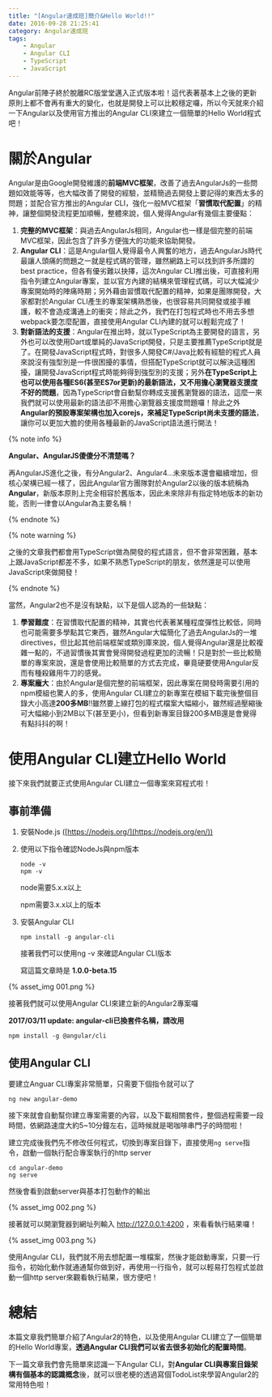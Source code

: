 ```yaml
---
title: "[Angular速成班]簡介&Hello World!!"
date: 2016-09-28 21:25:41
category: Angular速成班
tags:
    - Angular
    - Angular CLI
    - TypeScript
    - JavaScript
---
```


Angular前陣子終於脫離RC版堂堂邁入正式版本啦！這代表著基本上之後的更新原則上都不會再有重大的變化，也就是開發上可以比較穩定囉，所以今天就來介紹一下Angular以及使用官方推出的Angular CLI來建立一個簡單的Hello World程式吧！

<!-- more -->

# 關於Angular

Angular是由Google開發維護的**前端MVC框架**，改善了過去AngularJs的一些問題如效能等等，也大幅改善了開發的經驗，並精簡過去開發上要記得的東西太多的問題；並配合官方推出的Angular CLI，強化一般MVC框架「**習慣取代配置**」的精神，讓整個開發流程更加順暢，整體來說，個人覺得Angular有幾個主要優點：

1.  **完整的MVC框架**：與過去AngularJs相同，Angular也一樣是個完整的前端MVC框架，因此包含了許多方便強大的功能來協助開發。
2.  **Angular CLI**：這是Angular個人覺得最令人興奮的地方，過去AngularJs時代最讓人頭痛的問題之一就是程式碼的管理，雖然網路上可以找到許多所謂的best practice，但各有優劣難以抉擇，這次Angular CLI推出後，可直接利用指令列建立Angular專案，並以官方內建的結構來管理程式碼，可以大幅減少專案開始時的陣痛時期；另外藉由習慣取代配置的精神，如果是團隊開發，大家都對於Angular CLI產生的專案架構熟悉後，也很容易共同開發或接手維護，較不會造成溝通上的衝突；除此之外，我們在打包程式時也不用去多想webpack要怎麼配置，直接使用Angular CLI內建的就可以輕鬆完成了！
3.  **對新語法的支援**：Angular在推出時，就以TypeScript為主要開發的語言，另外也可以改使用Dart或單純的JavaScript開發，只是主要推薦TypeScript就是了。在開發JavaScript程式時，對很多人開發C#/Java比較有經驗的程式人員來說沒有強型別是一件很困擾的事情，但搭配TypeScript就可以解決這種困擾，讓開發JavaScript程式時能夠得到強型別的支援；另外**在TypeScript上也可以使用各種ES6(甚至ES7or更新)的最新語法，又不用擔心瀏覽器支援度不好的問題**，因為TypeScript會自動幫你轉成支援舊瀏覽器的語法，這麼一來我們就可以使用最新的語法卻不用擔心瀏覽器支援度問題囉！除此之外**Angular的預設專案架構也加入corejs，來補足TypeScript尚未支援的語法**，讓你可以更加大膽的使用各種最新的JavaScript語法進行開法！

{% note info %}

**Angular、AngularJS傻傻分不清楚嗎？**

再AngularJS進化之後，有分Angular2、Angular4...未來版本還會繼續增加，但核心架構已經一樣了，因此Angular官方團隊對於Angular2以後的版本統稱為**Angular**，新版本原則上完全相容於舊版本，因此未來除非有指定特地版本的新功能，否則一律會以Angular為主要名稱！

{% endnote %}

{% note warning %}

之後的文章我們都會用TypeScript做為開發的程式語言，但不會非常困難，基本上跟JavaScript都差不多，如果不熟悉TypeScript的朋友，依然還是可以使用JavaScript來做開發！

{% endnote %}

當然，Angular2也不是沒有缺點，以下是個人認為的一些缺點：

1.  **學習難度**：在習慣取代配置的精神，其實也代表著某種程度彈性比較低，同時也可能需要多學點其它東西，雖然Angular大幅簡化了過去AngularJs的一堆directives，但比起其他前端框架或類別庫來說，個人覺得Angular還是比較複雜一點的，不過習慣後其實會覺得開發過程更加的流暢！只是對於一些比較簡單的專案來說，還是會使用比較簡單的方式去完成，畢竟硬要使用Angular反而有種殺雞用牛刀的感覺。
2.  **專案龐大**：由於Angular是個完整的前端框架，因此專案在開發時需要引用的npm模組也驚人的多，使用Angular CLI建立的新專案在模組下載完後整個目錄大小高達**200多MB**!!雖然要上線打包的程式檔案大幅縮小，雖然經過壓縮後可大幅縮小到2MB以下(甚至更小)，但看到新專案目錄200多MB還是會覺得有點抖抖的啊！

# 使用Angular CLI建立Hello World

接下來我們就要正式使用Angular CLI建立一個專案來寫程式啦！

## 事前準備

1.  安裝Node.js ([https://nodejs.org/](https://nodejs.org/en/))
2.  使用以下指令確認NodeJs與npm版本

    ```shell
    node -v
    npm -v
    ```

    node需要5.x.x以上

    npm需要3.x.x以上的版本

3.  安裝Angular CLI

    ```shell
    npm install -g angular-cli
    ```

    接著我們可以使用ng -v 來確認Angular CLI版本

    寫這篇文章時是 **1.0.0-beta.15**

{% asset_img 001.png %}

接著我們就可以使用Angular CLI來建立新的Angular2專案囉

**2017/03/11 update: angular-cli已換套件名稱，請改用**

```shell
npm install -g @angular/cli
```

## 使用Angular CLI

要建立Anguar CLI專案非常簡單，只需要下個指令就可以了

```shell
ng new angular-demo
```

接下來就會自動幫你建立專案需要的內容，以及下載相關套件，整個過程需要一段時間，依網路速度大約5~10分鐘左右，這時候就是喝咖啡串門子的時間啦！

建立完成後我們先不修改任何程式，切換到專案目錄下，直接使用`ng serve`指令，啟動一個執行配合專案執行的http server

```shell
cd angular-demo
ng serve
```

然後會看到啟動server與基本打包動作的輸出

{% asset_img 002.png %}

接著就可以開瀏覽器到網址列輸入 http://127.0.0.1:4200 ，來看看執行結果囉！

{% asset_img 003.png %}

使用Angular CLI，我們就不用去想配置一堆檔案，然後才能啟動專案，只要一行指令，初始化動作就通通幫你做到好，再使用一行指令，就可以輕易打包程式並啟動一個http server來觀看執行結果，很方便吧！

# 總結

本篇文章我們簡單介紹了Angular2的特色，以及使用Angular CLI建立了一個簡單的Hello World專案，**透過Angular CLI我們可以省去很多初始化的配置時間**。

下一篇文章我們會先簡單來認識一下Angular CLI，對**Angular CLI與專案目錄架構有個基本的認識概念**後，就可以很老梗的透過寫個TodoList來學習Angular2的常用特色啦！